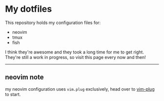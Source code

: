 # My dotfiles

This repository holds my configuration files for:

* neovim
* tmux
* fish

I think they're awesome and they took a long time for me to get right.  
They're still a work in progress, so visit this page every now and then!

---

## neovim note

my neovim configuration uses `vim.plug` exclusively, head over to [vim-plug](https://www.google.cdio://github.com/junegunn/vim-plug) to start.
